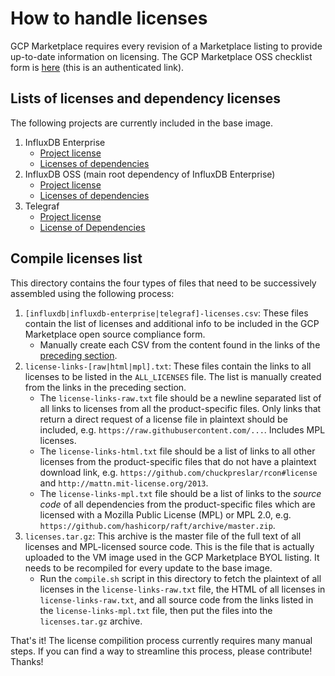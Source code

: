 # How to handle licenses

GCP Marketplace requires every revision of a Marketplace listing to provide up-to-date information on licensing. The GCP Marketplace OSS checklist form is [here](https://docs.google.com/spreadsheets/d/1qkpFjAYfqadg7IVmJGEpzEPxyhjE6L8Xi5epE98OCw0/edit#gid=0) (this is an authenticated link).

## Lists of licenses and dependency licenses

The following projects are currently included in the base image.

1. InfluxDB Enterprise
    - [Project license](https://docs.influxdata.com/enterprise_influxdb/latest/about-the-project/#commercial-license-https-www-influxdata-com-legal-slsa)
    - [Licenses of dependencies](https://raw.githubusercontent.com/influxdata/docs.influxdata.com/master/content/enterprise_influxdb/v1.7/about-the-project/_index.md)
2. InfluxDB OSS (main root dependency of InfluxDB Enterprise)
    - [Project license](https://raw.githubusercontent.com/influxdata/influxdb/v1.6.2/LICENSE)
    - [Licenses of dependencies](https://raw.githubusercontent.com/influxdata/influxdb/v1.6.2/LICENSE_OF_DEPENDENCIES.md)
3. Telegraf
    - [Project license](https://raw.githubusercontent.com/influxdata/telegraf/1.7.4/LICENSE)
    - [License of Dependencies](https://raw.githubusercontent.com/influxdata/telegraf/1.7.4/docs/LICENSE_OF_DEPENDENCIES.md)

## Compile licenses list

This directory contains the four types of files that need to be successively assembled using the following process:

1. `[influxdb|influxdb-enterprise|telegraf]-licenses.csv`: These files contain the list of licenses and additional info to be included in the GCP Marketplace open source compliance form.
    - Manually create each CSV from the content found in the links of the [preceding section]().
2. `license-links-[raw|html|mpl].txt`: These files contain the links to all licenses to be listed in the `ALL_LICENSES` file. The list is manually created from the links in the preceding section.
    - The `license-links-raw.txt` file should be a newline separated list of all links to licenses from all the product-specific files. Only links that return a direct request of a license file in plaintext should be included, e.g. `https://raw.githubusercontent.com/...`. Includes MPL licenses.
    - The `license-links-html.txt` file should be a list of links to all other licenses from the product-specific files that do not have a plaintext download link, e.g. `https://github.com/chuckpreslar/rcon#license` and `http://mattn.mit-license.org/2013`.
    - The `license-links-mpl.txt` file should be a list of links to the _source code_ of all dependencies from the product-specific files which are licensed with a Mozilla Public License (MPL) or MPL 2.0, e.g. `https://github.com/hashicorp/raft/archive/master.zip`.
3. `licenses.tar.gz`: This archive is the master file of the full text of all licenses and MPL-licensed source code. This is the file that is actually uploaded to the VM image used in the GCP Marketplace BYOL listing. It needs to be recompiled for every update to the base image.
    - Run the `compile.sh` script in this directory to fetch the plaintext of all licenses in the `license-links-raw.txt` file, the HTML of all licenses in `license-links-raw.txt`, and all source code from the links listed in the `license-links-mpl.txt` file, then put the files into the `licenses.tar.gz` archive.

That's it! The license compilition process currently requires many manual steps. If you can find a way to streamline this process, please contribute! Thanks!
